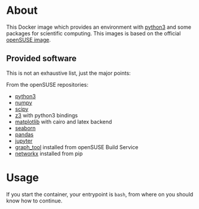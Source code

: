 # About

This Docker image which provides an environment with [python3](https://www.python.org/) and some packages for scientific computing.
This images is based on the official [openSUSE image](https://hub.docker.com/_/opensuse/).

## Provided software
This is not an exhaustive list, just the major points:

From the openSUSE repositories:

* [python3](https://www.python.org/)
* [numpy](http://www.numpy.org/)
* [scipy](https://www.scipy.org/)
* [z3](https://github.com/Z3Prover/z3.git) with python3 bindings
* [matplotlib](https://matplotlib.org/) with cairo and latex backend
* [seaborn](https://seaborn.pydata.org/)
* [pandas](https://pandas.pydata.org/)
* [jupyter](https://jupyter.org/)
* [graph_tool](https://graph-tool.skewed.de/) installed from openSUSE Build Service
* [networkx](https://networkx.github.io) installed from pip
 

#  Usage

If you start the container, your entrypoint is ```bash```, from where on you should know how to continue.
